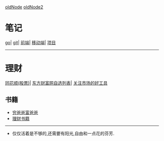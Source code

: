 [oldNode](https://github.com/1211ciel/lean-go/wiki) [oldNode2](https://github.com/1211ciel/nodebook/wiki) 
# 笔记
[go](https://github.com/1211ciel/ciel/blob/main/golang/README.md)|
[git](https://github.com/1211ciel/ciel/blob/main/utils/git.md)|
[前端](https://github.com/1211ciel/ciel/tree/main/web/README.md)|
[移动端](https://github.com/1211ciel/ciel/blob/main/web/mobile.md)|
[项目]()

---
# 理财
[同花顺(股票)](www.10jqka.com.cn)|
[东方财富网自选列表](http://quote.eastmoney.com/zixuan/lite.html)|
[关注市场的好工具](https://cn.tradingview.com/)

## 书籍
- [穷爸爸富爸爸](https://www.51shucheng.net/jingji/qiongbabafubaba/)
- [理财书籍](https://www.zhihu.com/question/20528677)

---

- 仅仅活着是不够的,还需要有阳光,自由和一点花的芬芳.

